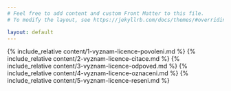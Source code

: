 ```yaml
---
# Feel free to add content and custom Front Matter to this file.
# To modify the layout, see https://jekyllrb.com/docs/themes/#overriding-theme-defaults

layout: default
---
```


{% include_relative content/1-vyznam-licence-povoleni.md %}
{% include_relative content/2-vyznam-licence-citace.md %}
{% include_relative content/3-vyznam-licence-odpoved.md %}
{% include_relative content/4-vyznam-licence-oznaceni.md %}
{% include_relative content/5-vyznam-licence-reseni.md %}
